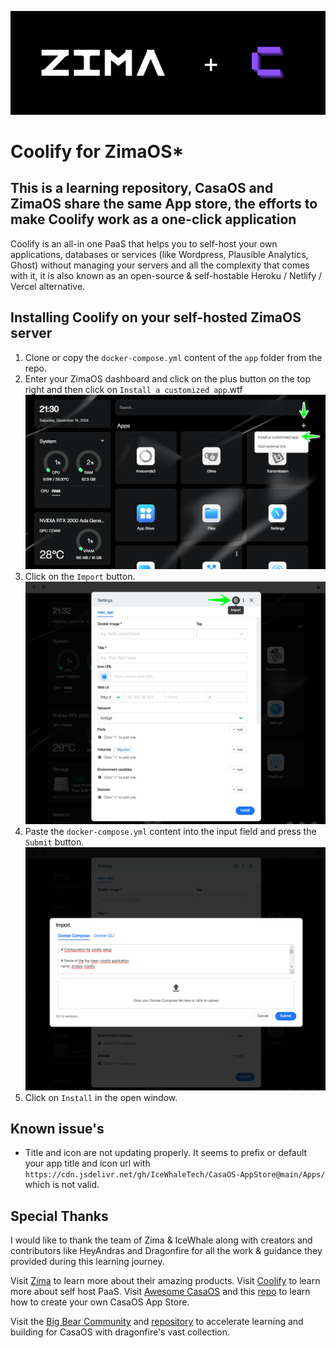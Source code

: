 ![Coolify](./assets/header.png)

# Coolify for ZimaOS*

## This is a learning repository, CasaOS and ZimaOS share the same App store, the efforts to make Coolify work as a one-click application

Coolify is an all-in one PaaS that helps you to self-host your own applications, databases or services (like Wordpress, Plausible Analytics, Ghost) without managing your servers and all the complexity that comes with it, it is also known as an open-source & self-hostable Heroku / Netlify / Vercel alternative.

## Installing Coolify on your self-hosted ZimaOS server

1. Clone or copy the `docker-compose.yml` content of the `app` folder from the repo.
2. Enter your ZimaOS dashboard and click on the plus button on the top right and then click on `Install a customized app`.wtf 
![ZimaOS](./assets/step-one.png)
3. Click on the `Import` button.
![ZimaOS](./assets/step-two.png)
4. Paste the `docker-compose.yml` content into the input field and press the `Submit` button.
![ZimaOS](./assets/step-three.png)
5. Click on `Install` in the open window.


## Known issue's
- Title and icon are not updating properly.
It seems to prefix or default your app title and icon url with `https://cdn.jsdelivr.net/gh/IceWhaleTech/CasaOS-AppStore@main/Apps/` which is not valid.


## Special Thanks

I would like to thank the team of Zima & IceWhale along with creators and contributors like HeyAndras and Dragonfire for all the work & guidance they provided during this learning journey.

Visit [Zima](https://www.zimaspace.com/) to learn more about their amazing products. 
Visit [Coolify](https://coolify.io/) to learn more about self host PaaS.
Visit [Awesome CasaOS](https://awesome.casaos.io/content/3rd-party-app-stores/list.html) and this [repo](https://github.com/IceWhaleTech/CasaOS-AppStore) to learn how to create your own CasaOS App Store. 

Visit the [Big Bear Community](https://community.bigbeartechworld.com/) and [repository](https://github.com/bigbeartechworld) to accelerate learning and building for CasaOS with dragonfire's vast collection.
